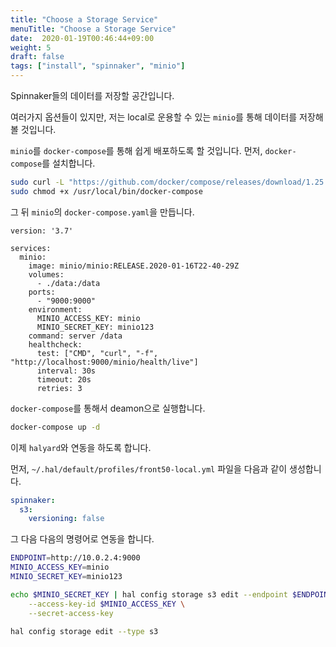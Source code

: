 ```yaml
---
title: "Choose a Storage Service"
menuTitle: "Choose a Storage Service"
date:  2020-01-19T00:46:44+09:00
weight: 5
draft: false
tags: ["install", "spinnaker", "minio"]
---
```


Spinnaker들의 데이터를 저장할 공간입니다.

여러가지 옵션들이 있지만, 저는 local로 운용할 수 있는 `minio`를 통해 데이터를 저장해 볼 것입니다.

`minio`를 `docker-compose`를 통해 쉽게 배포하도록 할 것입니다.
먼저, `docker-compose`를 설치합니다.

```bash
sudo curl -L "https://github.com/docker/compose/releases/download/1.25.0/docker-compose-$(uname -s)-$(uname -m)" -o /usr/local/bin/docker-compose
sudo chmod +x /usr/local/bin/docker-compose
```

그 뒤 `minio`의 `docker-compose.yaml`을 만듭니다.

```
version: '3.7'

services:
  minio:
    image: minio/minio:RELEASE.2020-01-16T22-40-29Z
    volumes:
      - ./data:/data
    ports:
      - "9000:9000"
    environment:
      MINIO_ACCESS_KEY: minio
      MINIO_SECRET_KEY: minio123
    command: server /data
    healthcheck:
      test: ["CMD", "curl", "-f", "http://localhost:9000/minio/health/live"]
      interval: 30s
      timeout: 20s
      retries: 3
```

`docker-compose`를 통해서 deamon으로 실행합니다.

```bash
docker-compose up -d
```

이제 `halyard`와 연동을 하도록 합니다.

먼저, `~/.hal/default/profiles/front50-local.yml` 파일을 다음과 같이 생성합니다.

```yaml
spinnaker:
  s3:
    versioning: false
```

그 다음 다음의 명령어로 연동을 합니다.

```bash
ENDPOINT=http://10.0.2.4:9000
MINIO_ACCESS_KEY=minio
MINIO_SECRET_KEY=minio123

echo $MINIO_SECRET_KEY | hal config storage s3 edit --endpoint $ENDPOINT \
    --access-key-id $MINIO_ACCESS_KEY \
    --secret-access-key 

hal config storage edit --type s3
```